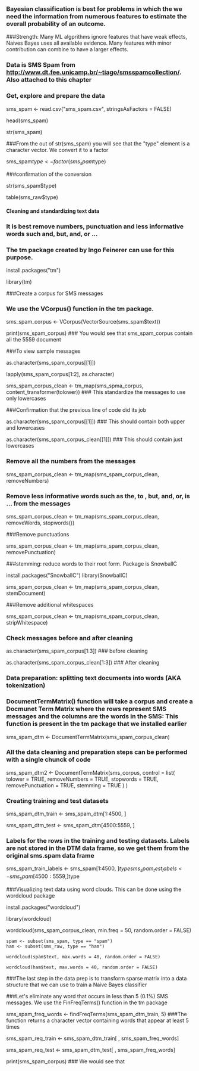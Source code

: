 ### Bayesian classification is best for problems in which the we need the information from numerous features to estimate the overall probability of an outcome.

###Strength: Many ML algprithms ignore features that have weak effects, Naives Bayes uses all available evidence. Many features with minor contribution can combine to have a larger effects.

### Data is SMS Spam from  http://www.dt.fee.unicamp.br/~tiago/smsspamcollection/. Also attached to this chapter

### Get, explore and prepare the data

   sms_spam <- read.csv("sms_spam.csv", stringsAsFactors = FALSE)

   head(sms_spam)

   str(sms_spam)

###From the out of str(sms_spam) you will see that the "type" element is a character vector. We convert it to a factor

sms_spam$type <- factor(sms_spam$type)

###confirmation of the conversion

str(sms_spam$type)

table(sms_raw$type)


#### Cleaning and standardizing text data

### It is best remove numbers, punctuation and less informative words such and, but, and, or ...
### The tm package created by Ingo Feinerer can use for this purpose.

install.packages("tm")

library(tm)

###Create a corpus for SMS messages
### We use the VCorpus() function in the tm package.

sms_spam_corpus <- VCorpus(VectorSource(sms_spam$text))

print(sms_spam_corpus) ### You would see that sms_spam_corpus contain all the 5559 document

###To view sample messages

as.character(sms_spam_corpus[[1]]) 

lapply(sms_spam_corpus[1:2], as.character)

sms_spam_corpus_clean <- tm_map(sms_spma_corpus,
 content_transformer(tolower)) ### This standardize the messages to use only lowercases
 
 ###Confirmation that the previous line of code did its job
 
 as.character(sms_spam_corpus[[1]]) ### This should contain both upper and lowercases
 
 as.character(sms_spam_corpus_clean[[1]]) ### This should contain just lowercases
 
 ### Remove all the numbers from the messages
 
 sms_spam_corpus_clean <- tm_map(sms_spam_corpus_clean, removeNumbers)
 
 ### Remove less informative words such as the, to , but, and, or, is ... from the messages
 
 
 sms_spam_corpus_clean <- tm_map(sms_spam_corpus_clean,
 removeWords, stopwords())
 
 
 ###Remove punctuations
 
 sms_spam_corpus_clean <- tm_map(sms_spam_corpus_clean,
 removePunctuation)
 
 ###stemming: reduce words to their root form. Package is SnowballC
 
 install.packages("SnowballC")
  library(SnowballC)
  
  sms_spam_corpus_clean <- tm_map(sms_spam_corpus_clean, stemDocument)
  
  ###Remove additional whitespaces
  
  sms_spam_corpus_clean <- tm_map(sms_spam_corpus_clean, stripWhitespace)
  
  ### Check messages before and after cleaning
  
  as.character(sms_spam_corpus[1:3]) ### before cleaning
  
  as.character(sms_spam_corpus_clean[1:3]) ### After cleaning
  
  ### Data preparation: splitting text documents into words (AKA tokenization)
  
  ### DocumentTermMatrix() function will take a corpus and create a Docmunet Term Matrix where the rows represent SMS messages and the columns are the words in the SMS: This function is present in the tm package that we installed earlier
  
  
  sms_spam_dtm <- DocumentTermMatrix(sms_spam_corpus_clean)
  
  
  ### All the data cleaning and preparation steps can be performed with a single chunck of code
  
  
  
 sms_spam_dtm2 <- DocumentTermMatrix(sms_corpus, control = list(
   tolower = TRUE,
   removeNumbers = TRUE,
   stopwords = TRUE,
   removePunctuation = TRUE,
   stemming = TRUE
   )
 )
 
 ### Creating training and test datasets
 
  sms_spam_dtm_train <- sms_spam_dtm[1:4500, ]
  
  sms_spam_dtm_test <- sms_spam_dtm[4500:5559, ]
  
 ### Labels for the rows in the training and testing datasets.  Labels are not stored in the DTM data frame, so we get them from the original sms.spam data frame
 
 sms_spam_train_labels <- sms_spam[1:4500, ]$type
 sms_spam_test_labels <- sms_spam[4500:5559, ]$type
  
  ###Visualizing text data using word clouds. This can be done using the wordcloud package
  
  install.packages("wordcloud")
  
  library(wordcloud)
  
   wordcloud(sms_spam_corpus_clean, min.freq = 50, random.order = FALSE)
   
    spam <- subset(sms_spam, type == "spam")
    ham <- subset(sms_raw, type == "ham")
    
    wordcloud(spam$text, max.words = 40, random.order = FALSE)
    
    wordcloud(ham$text, max.words = 40, random.order = FALSE)
    
###The last step in the data prep is to transform sparse matrix into a data structure that we can use to train a Naive Bayes classifier
    
###Let's eliminate any word that occurs in less than 5 (0.1%) SMS messages. We use the FinFreqTerms() function in the tm package

sms_spam_freq_words <- findFreqTerms(sms_spam_dtm_train, 5) ###The function returns a character vector containing words that appear at least 5 times

sms_spam_req_train <- sms_spam_dtm_train[ , sms_spam_freq_words]

sms_spam_req_test <- sms_spam_dtm_test[ , sms_spam_freq_words]
 


    
    
    
  
  
  
  
  
  
 
 
   
  
  

  
  
  
  
  
  
  
 
 
 
 
 
 
 
 


 
 
 









print(sms_spam_corpus) ### We would see that 






